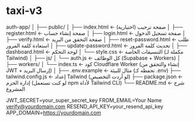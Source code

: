 # taxi-v3
auth-app/
│
├── public/
│   ├── index.html               ← صفحة ترحيب (اختيارية)
│   ├── register.html            ← صفحة إنشاء حساب
│   ├── login.html               ← صفحة تسجيل الدخول
│   ├── verify.html              ← صفحة التحقق من البريد
│   ├── reset-password.html      ← طلب استعادة كلمة المرور
│   ├── update-password.html     ← تحديث كلمة المرور
│   ├── dashboard.html           ← لوحة التحكم
│   └── style.css                ← التنسيقات الخاصة (مكملة لـ Tailwind)
│
├── js/
│   └── auth.js                  ← كل الوظائف (Supabase + Workers)
│
├── workers/
│   └── index.ts                 ← كود Cloudflare Worker (إنشاء والتحقق من JWT + إرسال البريد)
│
├── .env.example                 ← مثال للبيئة (تحفظه كـ .env)
├── tailwind.config.js          ← إعداد Tailwind (لو أردت التخصيص)
├── package.json                ← إدارة الحزم (لو كنت تستعمل npm لأداة Tailwind CLI)
└── README.md                   ← شرح المشروع



JWT_SECRET=your_super_secret_key
FROM_EMAIL=Your Name <verify@yourdomain.com>
RESEND_API_KEY=your_resend_api_key
APP_DOMAIN=https://yourdomain.com
